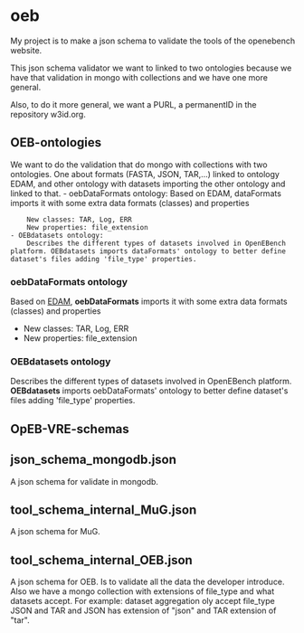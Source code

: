 # oeb

My project is to make a json schema to validate the tools of the openebench website.

This json schema validator we want to linked to two ontologies because we have that validation in mongo with collections and we have one more general.

Also, to do it more general, we want a PURL, a permanentID in the repository w3id.org.

## OEB-ontologies
We want to do the validation that do mongo with collections with two ontologies. One about formats (FASTA, JSON, TAR,...) linked to ontology EDAM, and other ontology with datasets importing the other ontology and linked to that. 
    - oebDataFormats ontology:
        Based on EDAM, dataFormats imports it with some extra data formats (classes) and properties

        New classes: TAR, Log, ERR
        New properties: file_extension
    - OEBdatasets ontology: 
        Describes the different types of datasets involved in OpenEBench platform. OEBdatasets imports dataFormats' ontology to better define dataset's files adding 'file_type' properties.

### oebDataFormats ontology
Based on [EDAM](http://edamontology.org/EDAM.owl), **oebDataFormats** imports it with some extra data formats (classes) and properties

- New classes: TAR, Log, ERR
- New properties: file_extension

### OEBdatasets ontology
Describes the different types of datasets involved in OpenEBench platform. **OEBdatasets** imports oebDataFormats' ontology to better define dataset's files adding 'file_type' properties.


## OpEB-VRE-schemas

## json_schema_mongodb.json
A json schema for validate in mongodb. 

## tool_schema_internal_MuG.json
A json schema for MuG.

## tool_schema_internal_OEB.json
A json schema for OEB. Is to validate all the data the developer introduce. Also we have a mongo collection with extensions of file_type and what datasets accept. For example: dataset aggregation oly accept file_type JSON and TAR and JSON has extension of "json" and TAR extension of "tar".
